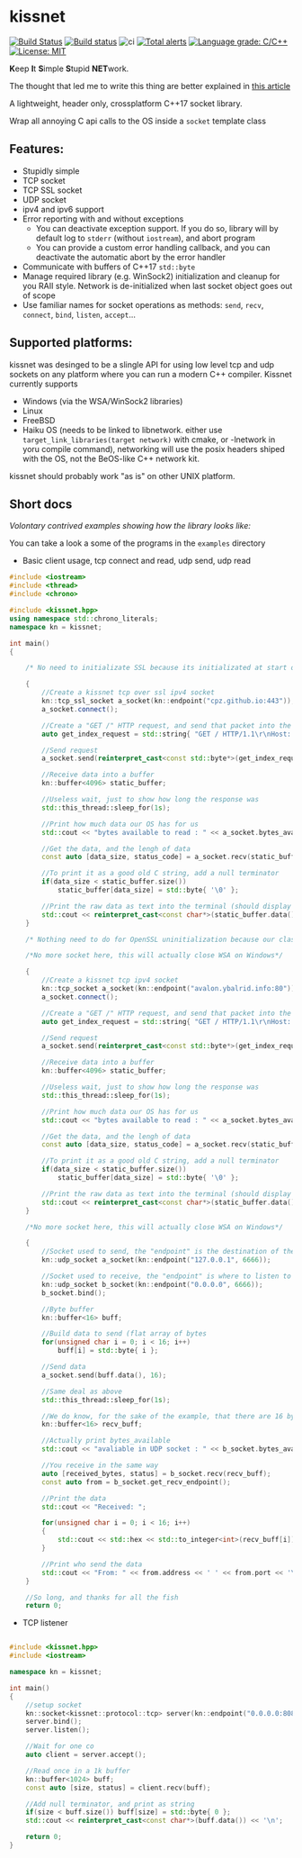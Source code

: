 # kissnet
[![Build Status](https://travis-ci.com/Ybalrid/kissnet.svg?branch=master)](https://travis-ci.com/Ybalrid/kissnet)
[![Build status](https://ci.appveyor.com/api/projects/status/rcay95ld21m7o8sv/branch/master?svg=true)](https://ci.appveyor.com/project/Ybalrid/kissnet/branch/master)
![ci](https://github.com/Ybalrid/kissnet/workflows/ci/badge.svg)
[![Total alerts](https://img.shields.io/lgtm/alerts/g/Ybalrid/kissnet.svg?logo=lgtm&logoWidth=18)](https://lgtm.com/projects/g/Ybalrid/kissnet/alerts/)
[![Language grade: C/C++](https://img.shields.io/lgtm/grade/cpp/g/Ybalrid/kissnet.svg?logo=lgtm&logoWidth=18)](https://lgtm.com/projects/g/Ybalrid/kissnet/context:cpp)
[![License: MIT](https://img.shields.io/badge/License-MIT-yellow.svg)](https://opensource.org/licenses/MIT)

**K**eep **I**t **S**imple **S**tupid **NET**work.

The thought that led me to write this thing are better explained in [this article](https://blog.ybalrid.info/2018/12/no-nonsense-networking-for-c-introducing-kissnet-a-k-i-s-s-socket-library/)

A lightweight, header only, crossplatform C++17 socket library.

Wrap all annoying C api calls to the OS inside a `socket` template class

## Features:

* Stupidly simple
* TCP socket
* TCP SSL socket
* UDP socket
* ipv4 and ipv6 support
* Error reporting with and without exceptions
  * You can deactivate exception support. If you do so, library will by default log to `stderr` (without `iostream`), and abort program
  * You can provide a custom error handling callback, and you can deactivate the automatic abort by the error handler
* Communicate with buffers of C++17 `std::byte`
* Manage required library (e.g. WinSock2) initialization and cleanup for you RAII style. Network is de-initialized when last socket object goes out of scope
* Use familiar names for socket operations as methods: `send`, `recv`, `connect`, `bind`, `listen`, `accept`...

## Supported platforms:

kissnet was desinged to be a slingle API for using low level tcp and udp sockets on any platform where you can run a  modern C++ compiler. Kissnet currently supports

- Windows (via the WSA/WinSock2 libraries)
- Linux
- FreeBSD
- Haiku OS (needs to be linked to libnetwork. either use `target_link_libraries(target network)` with cmake, or -lnetwork in yoru compile command), networking will use the posix headers shiped with the OS, not the BeOS-like C++ network kit.

kissnet should probably work "as is" on other UNIX platform.

## Short docs

*Volontary contrived examples showing how the library looks like:*

You can take a look a some of the programs in the `examples` directory

 * Basic client usage, tcp connect and read, udp send, udp read

```cpp
#include <iostream>
#include <thread>
#include <chrono>

#include <kissnet.hpp>
using namespace std::chrono_literals;
namespace kn = kissnet;

int main()
{

    /* No need to initializate SSL because its initializated at start of program if KISSNET_USE_OPENSSL is used. */

	{
		//Create a kissnet tcp over ssl ipv4 socket
		kn::tcp_ssl_socket a_socket(kn::endpoint("cpz.github.io:443"));
		a_socket.connect();

		//Create a "GET /" HTTP request, and send that packet into the socket
		auto get_index_request = std::string{ "GET / HTTP/1.1\r\nHost: cpz.github.io\r\n\r\n" };

		//Send request
		a_socket.send(reinterpret_cast<const std::byte*>(get_index_request.c_str()), get_index_request.size());

		//Receive data into a buffer
		kn::buffer<4096> static_buffer;

		//Useless wait, just to show how long the response was
		std::this_thread::sleep_for(1s);

		//Print how much data our OS has for us
		std::cout << "bytes available to read : " << a_socket.bytes_available() << '\n';

		//Get the data, and the lengh of data
		const auto [data_size, status_code] = a_socket.recv(static_buffer);

		//To print it as a good old C string, add a null terminator
		if(data_size < static_buffer.size())
			static_buffer[data_size] = std::byte{ '\0' };

		//Print the raw data as text into the terminal (should display html/css code here)
		std::cout << reinterpret_cast<const char*>(static_buffer.data()) << '\n';
	}

	/* Nothing need to do for OpenSSL uninitialization because our class will do everything by himself. */

	/*No more socket here, this will actually close WSA on Windows*/

	{
		//Create a kissnet tcp ipv4 socket
		kn::tcp_socket a_socket(kn::endpoint("avalon.ybalrid.info:80"));
		a_socket.connect();

		//Create a "GET /" HTTP request, and send that packet into the socket
		auto get_index_request = std::string{ "GET / HTTP/1.1\r\nHost: avalon.ybalird.info\r\n\r\n" };

		//Send request
		a_socket.send(reinterpret_cast<const std::byte*>(get_index_request.c_str()), get_index_request.size());

		//Receive data into a buffer
		kn::buffer<4096> static_buffer;

		//Useless wait, just to show how long the response was
		std::this_thread::sleep_for(1s);

		//Print how much data our OS has for us
		std::cout << "bytes available to read : " << a_socket.bytes_available() << '\n';

		//Get the data, and the lengh of data
		const auto [data_size, status_code] = a_socket.recv(static_buffer);

		//To print it as a good old C string, add a null terminator
		if(data_size < static_buffer.size())
			static_buffer[data_size] = std::byte{ '\0' };

		//Print the raw data as text into the terminal (should display html/css code here)
		std::cout << reinterpret_cast<const char*>(static_buffer.data()) << '\n';
	}

	/*No more socket here, this will actually close WSA on Windows*/

	{
		//Socket used to send, the "endpoint" is the destination of the data
		kn::udp_socket a_socket(kn::endpoint("127.0.0.1", 6666));

		//Socket used to receive, the "endpoint" is where to listen to data
		kn::udp_socket b_socket(kn::endpoint("0.0.0.0", 6666));
		b_socket.bind();

		//Byte buffer
		kn::buffer<16> buff;

		//Build data to send (flat array of bytes
		for(unsigned char i = 0; i < 16; i++)
			buff[i] = std::byte{ i };

		//Send data
		a_socket.send(buff.data(), 16);

		//Same deal as above
		std::this_thread::sleep_for(1s);

		//We do know, for the sake of the example, that there are 16 bytes to get from the network
		kn::buffer<16> recv_buff;

		//Actually print bytes_available
		std::cout << "avaliable in UDP socket : " << b_socket.bytes_available() << " bytes\n";

		//You receive in the same way
		auto [received_bytes, status] = b_socket.recv(recv_buff);
		const auto from = b_socket.get_recv_endpoint();

		//Print the data
		std::cout << "Received: ";

		for(unsigned char i = 0; i < 16; i++)
		{
			std::cout << std::hex << std::to_integer<int>(recv_buff[i]) << std::dec << ' ';
		}

		//Print who send the data
		std::cout << "From: " << from.address << ' ' << from.port << '\n';
	}

	//So long, and thanks for all the fish
	return 0;

```

 * TCP listener

```cpp

#include <kissnet.hpp>
#include <iostream>

namespace kn = kissnet;

int main()
{
	//setup socket
	kn::socket<kissnet::protocol::tcp> server(kn::endpoint("0.0.0.0:8080"));
	server.bind();
	server.listen();

	//Wait for one co
	auto client = server.accept();

	//Read once in a 1k buffer
	kn::buffer<1024> buff;
	const auto [size, status] = client.recv(buff);

	//Add null terminator, and print as string
	if(size < buff.size()) buff[size] = std::byte{ 0 };
	std::cout << reinterpret_cast<const char*>(buff.data()) << '\n';

	return 0;
}

```
